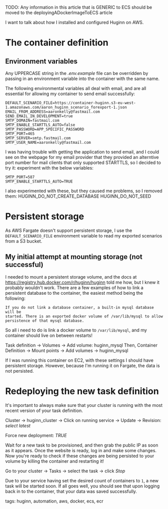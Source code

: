 TODO: Any information in this article that is GENERIC to ECS should be moved to
the deployingADockerImageToECS article

I want to talk about how I installed and configured Huginn on AWS.

# The container definition

## Environment variables

Any UPPERCASE string in the _.env.example_ file can be overridden by passing in
an environment variable into the container with the same name.

The following environmental variables all deal with email, and are all essential
for allowing my container to send email successfully:
```
DEFAULT_SCENARIO_FILE=https://container-huginn.s3-eu-west-1.amazonaws.com/aaron_huginn_scenario_forexport-1.json
EMAIL_FROM_ADDRESS=aaronkelly@fastmail.com
SEND_EMAIL_IN_DEVELOPMENT=true
SMTP_DOMAIN=fastmail.com
SMTP_ENABLE_STARTTLS_AUTO=false
SMTP_PASSWORD=APP_SPECIFIC_PASSWORD
SMTP_PORT=465
SMTP_SERVER=smtp.fastmail.com
SMTP_USER_NAME=aaronkelly@fastmail.com
```

I was having trouble with getting the application to send email, and I could see
on the webpage for my email provider that they provided an alterntive port
number for mail clients that only supported STARTTLS, so I decided to try it:
experiment with the below variables:
```
SMTP_PORT=587
SMTP_ENABLE_STARTTLS_AUTO=TRUE
```
I also experimented with these, but they caused me problems, so I removed them:
HUGINN_DO_NOT_CREATE_DATABASE
HUGINN_DO_NOT_SEED

# Persistent storage

As AWS Fargate doesn't support persistent storage, I use the
`DEFAULT_SCENARIO_FILE` environment variable to read my exported scenarios from
a S3 bucket.

## My initial attempt at mounting storage (not successful)

I needed to mount a persistent storage volume, and the docs at
https://registry.hub.docker.com/r/huginn/huginn told me how, but I knew it
probably wouldn't work. There are a few examples of how to link a persistent
database to the container, the easiest method being the following:
```
If you do not link a database container, a built-in mysql database will be
started. There is an exported docker volume of /var/lib/mysql to allow
persistence of that mysql database.
```

So all i need to do is link a docker volume to `/var/lib/mysql`, and my
container should live on between restarts!

Task definition -> Volumes -> Add volume: huginn_mysql
Then, Container Definition -> Mount points -> Add volumes -> huginn_mysql

If I was running this container on EC2, with these settings I should have
persistent storage. However, because I'm running it on Fargate, the data is not
persisted.

# Redeploying the new task definition

It's important to always make sure that your cluster is running with the most
recent version of your task definition.

Cluster -> huginn_cluster -> Click on running service -> Update -> Revision: _select latest_

Force new deployment: *TRUE*

Wait for a new task to be provisioned, and then grab the public IP as soon as it
appears. Once the website is ready, log in and make some changes. Now you're
ready to check if these changes are being persisted to your volume by killing
the container and restarting it!

Go to your cluster -> Tasks -> select the task -> click _Stop_

Due to your service having set the desired count of containers to `1`, a new
task will be started soon. If all goes well, you should see that upon logging back in to the
container, that your data was saved successfully.













tags: huginn, automation, aws, docker, ecs, ecr